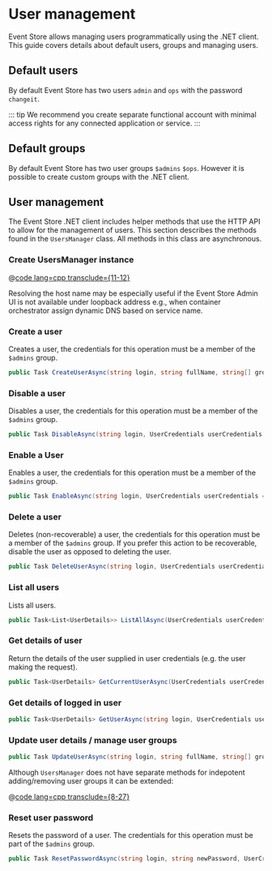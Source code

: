 # User management

Event Store allows managing users programmatically using the .NET client. This guide covers details about default users, groups and managing users.

## Default users

By default Event Store has two users `admin` and `ops` with the password `changeit`.

::: tip
We recommend you create separate functional account with minimal access rights for any connected application or service.
:::

## Default groups

By default Event Store has two user groups `$admins` `$ops`. However it is possible to create custom groups with the .NET client.  

## User management

The Event Store .NET client includes helper methods that use the HTTP API to allow for the management of users. This section describes the methods found in the `UsersManager` class. All methods in this class are asynchronous.

### Create UsersManager instance

@[code lang=cpp transclude={11-12}](docs/v5/code-examples/DocsExample/DotNetClient/UsersCreateUsersManager.cs)

Resolving the host name may be especially useful if the Event Store Admin UI is not available under loopback address e.g., when container orchestrator assign dynamic DNS based on service name.

### Create a user

Creates a user, the credentials for this operation must be a member of the `$admins` group.

```csharp
public Task CreateUserAsync(string login, string fullName, string[] groups, string password, UserCredentials userCredentials = null)
```

### Disable a user

Disables a user, the credentials for this operation must be a member of the `$admins` group.

```csharp
public Task DisableAsync(string login, UserCredentials userCredentials = null)
```

### Enable a User

Enables a user, the credentials for this operation must be a member of the `$admins` group.

```csharp
public Task EnableAsync(string login, UserCredentials userCredentials = null)
```

### Delete a user

Deletes (non-recoverable) a user, the credentials for this operation must be a member of the `$admins` group. If you prefer this action to be recoverable, disable the user as opposed to deleting the user.

```csharp
public Task DeleteUserAsync(string login, UserCredentials userCredentials = null)
```

### List all users

Lists all users.

```csharp
public Task<List<UserDetails>> ListAllAsync(UserCredentials userCredentials = null)
```

### Get details of user

Return the details of the user supplied in user credentials (e.g. the user making the request).

```csharp
public Task<UserDetails> GetCurrentUserAsync(UserCredentials userCredentials)
```

### Get details of logged in user

```csharp
public Task<UserDetails> GetUserAsync(string login, UserCredentials userCredentials)
```

### Update user details / manage user groups

```csharp
public Task UpdateUserAsync(string login, string fullName, string[] groups, UserCredentials userCredentials = null)
```

Although `UsersManager` does not have separate methods for indepotent adding/removing user groups it can be extended:

@[code lang=cpp transclude={8-27}](docs/v5/code-examples/DocsExample/DotNetClient/UsersManagerExtensions.cs)

### Reset user password

Resets the password of a user. The credentials for this operation must be part of the `$admins` group.

```csharp
public Task ResetPasswordAsync(string login, string newPassword, UserCredentials userCredentials = null)
```
